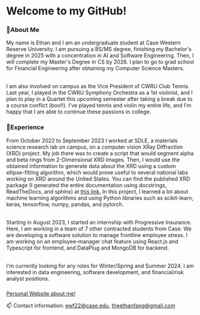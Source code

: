 ### <h1>Welcome to my GitHub!</h1>
<h3>🌱About Me</h3>

My name is Ethan and I am an undergraduate student at Case Western Reserve University. I am pursuing a BS/MS degree, finishing my Bachelor's degree in 2025 with a concentration in AI and Software Engineering. Then, I will complete my Master's Degree in CS by 2026. I plan to go to grad school for Financial Engineering after obtaining my Computer Science Masters. <br><br>

I am also involved on campus as the Vice President of CWRU Club Tennis. Last year, I played in the CWRU Symphony Orchestra as a 1st violinist, and I plan to play in a Quartet this upcoming semester after taking a break due to a course conflict (boo!!). I've played tennis and violin my entire life, and I'm happy that I am able to continue these passions in college.

<h3>🔭Experience</h3>
From October 2022 to September 2023 I worked at SDLE, a materials science research lab on campus, on a computer vision XRay Diffraction (XRD) project. My job there was to create a script that would segment alpha and beta rings from 2-Dimensional XRD images. Then, I would use the obtained information to generate data about the XRD using a custom ellipse-fitting algorithm, which would prove useful to several national labs working on XRD around the United States. You can find the published XRD package (I generated the entire documentation using docstrings, ReadTheDocs, and sphinx) at <a href = "https://pypi.org/project/XRDimage/#description">this link.</a> In this project, I learned a lot about machine learning algorithms and using Python libraries such as scikit-learn, keras, tensorflow, numpy, pandas, and pytorch. <br><br>

Starting in August 2023, I started an internship with Progressive Insurance. Here, I am working in a team of 7 other contracted students from Case. We are developing a software solution to manage frontline employee stress. I am working on an employee-manager chat feature using React.js and Typescript for frontend, and DataPlug and MongoDB for backend.  <br><br>

I'm currently looking for any roles for Winter/Spring and Summer 2024. I am interested in data engineering, software development, and financial/risk analyst positions. 

<h3></h3>
<a href = "https://ethanwfang.github.io/index.html">Personal Website about me!</a>

📫 Contact information: ewf22@case.edu, theethanfang@gmail.com


<!--
**ethanwfang/ethanwfang** is a ✨ _special_ ✨ repository because its `README.md` (this file) appears on your GitHub profile.

Here are some ideas to get you started:

- 🔭 I’m currently working on ...
- 🌱 I’m currently learning ...
- 👯 I’m looking to collaborate on ...
- 🤔 I’m looking for help with ...
- 💬 Ask me about ...
- 📫 How to reach me: ...
- 😄 Pronouns: ...
- ⚡ Fun fact: ...
-->

